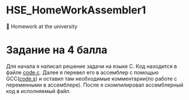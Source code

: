 # HSE_HomeWorkAssembler1
🏫 Homework at the university

# Задание на 4 балла
  Для начала я написал решение задачи на языке C. Код находится в файле [code.c](README.md). Далее я перевел его в ассемблер с помощью GCC([code.s](README.md)) и оставил там необходимые комментарии(по работе с переменными в ассемблере). После я скомпилировал ассемблерный код в исполняемый файл.
